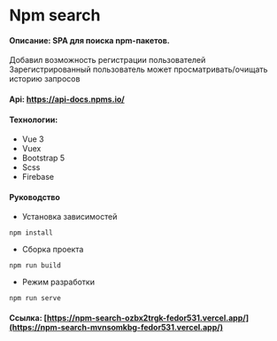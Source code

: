 # Npm search
#### Описание: SPA для поиска npm-пакетов.
Добавил возможность регистрации пользователей 
<br>
Зарегистрированный пользователь может просматривать/очищать историю запросов
#### Api: https://api-docs.npms.io/
#### Технологии:
* Vue 3
* Vuex
* Bootstrap 5
* Scss
* Firebase
#### Руководство
* Установка зависимостей
```
npm install
```
* Сборка проекта
```
npm run build
```
* Режим разработки
```
npm run serve
```
#### Ссылка: [https://npm-search-ozbx2trgk-fedor531.vercel.app/](https://npm-search-mvnsomkbg-fedor531.vercel.app/)
